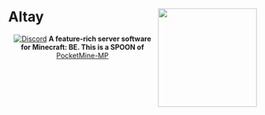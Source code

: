 <!-- 
  *** 2022-2023 TuranicTeam Altay Extended ***
  Twitter: @AltayExtended
  Github: https://github.com/AltayExtended/Altay
  The Authors who started this project again: FurkanYks, mustafaturker1
 -->
<h1>Altay<img src="https://cdn.discordapp.com/attachments/1012513210584277063/1018933715243638814/31800317.jpg" height="200" width="200" align="right"></img></h1>
    <p align="center">
    <a href="https://discord.gg/EG3EjzV4Ch"><img src="https://img.shields.io/discord/427472879072968714.svg?style=flat-square&label=discord&colorB=7289da" alt="Discord" /></a>
	<b>A feature-rich server software for Minecraft: BE. This is a SPOON of </b><a href="https://github.com/pmmp/PocketMine-MP">PocketMine-MP</a>
